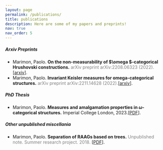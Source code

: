 ```yaml
---
layout: page
permalink: /publications/
title: publications
description: Here are some of my papers and preprints!
nav: true
nav_order: 5
---
```


##### **Arxiv Preprints**

* Marimon, Paolo. **On the non-measurability of $\omega $-categorical Hrushovski constructions.** <span style="color:gray">
arXiv preprint arXiv:2208.06323 (2022).
</span>[[arxiv](https://arxiv.org/abs/2208.06323)].
* Marimon, Paolo. **Invariant Keisler measures for omega-categorical structures.** <span style="color:gray"> arXiv preprint arXiv:2211.14628 (2022).</span>[[arxiv](https://arxiv.org/abs/2211.14628)].

##### **PhD Thesis**
* Marimon, Paolo. **Measures and amalgamation properties in $\omega$-categorical structures.** Imperial College London, 2023.[[PDF](https://spiral.imperial.ac.uk/handle/10044/1/106470)].

##### **Other unpublished miscellania**
* Marimon, Paolo. **Separation of RAAGs based on trees.** <span style="color:gray"> Unpublished note. Summer research project. 2018. </span>[[PDF](http://paolomarimon.github.io/assets/pdf/Separation_of_RAAGS.pdf)].



